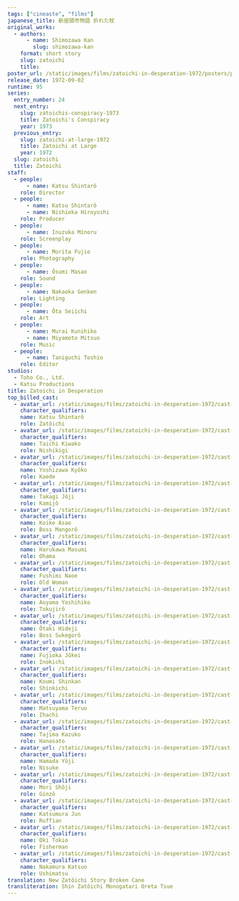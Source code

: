```yaml
---
tags: ["cineaste", "films"]
japanese_title: 新座頭市物語 折れた杖
original_works:
  - authors:
      - name: Shimozawa Kan
        slug: shimozawa-kan
    format: short story
    slug: zatoichi
    title:
poster_url: /static/images/films/zatoichi-in-desperation-1972/posters/poster.webp
release_date: 1972-09-02
runtime: 95
series:
  entry_number: 24
  next_entry:
    slug: zatoichis-conspiracy-1973
    title: Zatoichi's Conspiracy
    year: 1973
  previous_entry:
    slug: zatoichi-at-large-1972
    title: Zatoichi at Large
    year: 1972
  slug: zatoichi
  title: Zatoichi
staff:
  - people:
      - name: Katsu Shintarô
    role: Director
  - people:
      - name: Katsu Shintarô
      - name: Nishioka Hiroyoshi
    role: Producer
  - people:
      - name: Inuzuka Minoru
    role: Screenplay
  - people:
      - name: Morita Fujio
    role: Photography
  - people:
      - name: Ôsumi Masao
    role: Sound
  - people:
      - name: Nakaoka Genken
    role: Lighting
  - people:
      - name: Ôta Seiichi
    role: Art
  - people:
      - name: Murai Kunihiko
      - name: Miyamoto Mitsuo
    role: Music
  - people:
      - name: Taniguchi Toshio
    role: Editor
studios:
  - Toho Co., Ltd.
  - Katsu Productions
title: Zatoichi in Desperation
top_billed_cast:
  - avatar_url: /static/images/films/zatoichi-in-desperation-1972/cast-avatars/shintaro-katsu-0.webp
    character_qualifiers:
    name: Katsu Shintarô
    role: Zatôichi
  - avatar_url: /static/images/films/zatoichi-in-desperation-1972/cast-avatars/kiwako-taichi-0.webp
    character_qualifiers:
    name: Taichi Kiwako
    role: Nishikigi
  - avatar_url: /static/images/films/zatoichi-in-desperation-1972/cast-avatars/kyoko-yoshizawa-0.webp
    character_qualifiers:
    name: Yoshizawa Kyôko
    role: Kaede
  - avatar_url: /static/images/films/zatoichi-in-desperation-1972/cast-avatars/joji-takagi-0.webp
    character_qualifiers:
    name: Takagi Jôji
    role: Kamijô
  - avatar_url: /static/images/films/zatoichi-in-desperation-1972/cast-avatars/asao-koike-0.webp
    character_qualifiers:
    name: Koike Asao
    role: Boss Mangorô
  - avatar_url: /static/images/films/zatoichi-in-desperation-1972/cast-avatars/kyoko-yoshizawa-0.webp
    character_qualifiers:
    name: Harukawa Masumi
    role: Ohama
  - avatar_url: /static/images/films/zatoichi-in-desperation-1972/cast-avatars/naoe-fushimi-0.webp
    character_qualifiers:
    name: Fushimi Naoe
    role: Old Woman
  - avatar_url: /static/images/films/zatoichi-in-desperation-1972/cast-avatars/yoshihiko-aoyama-0.webp
    character_qualifiers:
    name: Aoyama Yoshihiko
    role: Tokujirô
  - avatar_url: /static/images/films/zatoichi-in-desperation-1972/cast-avatars/hideji-otaki-0.webp
    character_qualifiers:
    name: Ôtaki Hideji
    role: Boss Sukegorô
  - avatar_url: /static/images/films/zatoichi-in-desperation-1972/cast-avatars/jukei-fujioka-0.webp
    character_qualifiers:
    name: Fujioka Jûkei
    role: Inokichi
  - avatar_url: /static/images/films/zatoichi-in-desperation-1972/cast-avatars/shinkan-koumi-0.webp
    character_qualifiers:
    name: Koumi Shinkan
    role: Shinkichi
  - avatar_url: /static/images/films/zatoichi-in-desperation-1972/cast-avatars/teruo-matsuyama-0.webp
    character_qualifiers:
    name: Matsuyama Teruo
    role: Ihachi
  - avatar_url: /static/images/films/zatoichi-in-desperation-1972/cast-avatars/kazuko-tajima-0.webp
    character_qualifiers:
    name: Tajima Kazuko
    role: Hanasato
  - avatar_url: /static/images/films/zatoichi-in-desperation-1972/cast-avatars/yuji-hamada-0.webp
    character_qualifiers:
    name: Hamada Yûji
    role: Nisuke
  - avatar_url: /static/images/films/zatoichi-in-desperation-1972/cast-avatars/shoji-mori-0.webp
    character_qualifiers:
    name: Mori Shôji
    role: Ginzô
  - avatar_url: /static/images/films/zatoichi-in-desperation-1972/cast-avatars/jun-katsumura-0.webp
    character_qualifiers:
    name: Katsumura Jun
    role: Ruffian
  - avatar_url: /static/images/films/zatoichi-in-desperation-1972/cast-avatars/tokio-oki-0.webp
    character_qualifiers:
    name: Oki Tokio
    role: Fisherman
  - avatar_url: /static/images/films/zatoichi-in-desperation-1972/cast-avatars/katsuo-nakamura-0.webp
    character_qualifiers:
    name: Nakamura Katsuo
    role: Ushimatsu
translation: New Zatôichi Story Broken Cane
transliteration: Shin Zatôichi Monogatari Oreta Tsue
---
```

